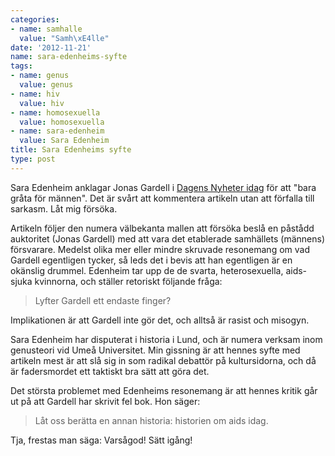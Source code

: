 ```yaml
---
categories:
- name: samhalle
  value: "Samh\xE4lle"
date: '2012-11-21'
name: sara-edenheims-syfte
tags:
- name: genus
  value: genus
- name: hiv
  value: hiv
- name: homosexuella
  value: homosexuella
- name: sara-edenheim
  value: Sara Edenheim
title: Sara Edenheims syfte
type: post
---
```

Sara Edenheim anklagar Jonas Gardell i [Dagens Nyheter idag](http://www.dn.se/kultur-noje/debatt-essa/gardell-grater-bara-for-mannen) för att "bara gråta för männen". Det är svårt att kommentera artikeln utan att förfalla till sarkasm. Låt mig försöka.

Artikeln följer den numera välbekanta mallen att försöka beslå en påstådd auktoritet (Jonas Gardell) med att vara det etablerade samhällets (männens) försvarare. Medelst olika mer eller mindre skruvade resonemang om vad Gardell egentligen tycker, så leds det i bevis att han egentligen är en okänslig drummel. Edenheim tar upp de de svarta, heterosexuella, aids-sjuka kvinnorna, och ställer retoriskt följande fråga:

> Lyfter Gardell ett endaste finger?

Implikationen är att Gardell inte gör det, och alltså är rasist och misogyn.

Sara Edenheim har disputerat i historia i Lund, och är numera verksam inom genusteori vid Umeå Universitet. Min gissning är att hennes syfte med artikeln mest är att slå sig in som radikal debattör på kultursidorna, och då är fadersmordet ett taktiskt bra sätt att göra det.

Det största problemet med Edenheims resonemang är att hennes kritik går ut på att Gardell har skrivit fel bok. Hon säger:

> Låt oss berätta en annan historia: historien om aids idag.

Tja, frestas man säga: Varsågod! Sätt igång!

